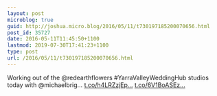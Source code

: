 ```yaml
---
layout: post
microblog: true
guid: http://joshua.micro.blog/2016/05/11/t730197185200070656.html
post_id: 35727
date: 2016-05-11T11:45:50+1100
lastmod: 2019-07-30T17:41:23+1100
type: post
url: /2016/05/11/t730197185200070656.html
---
```

Working out of the @redearthflowers #YarraValleyWeddingHub studios today with @michaelbrig… [t.co/h4LRZzjEp...](https://t.co/h4LRZzjEpv) [t.co/6V1BoASEz...](https://t.co/6V1BoASEzB)

